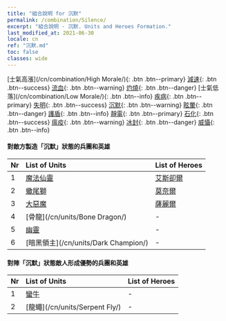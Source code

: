 ```yaml
---
title: "組合說明 for 沉默"
permalink: /combination/Silence/
excerpt: "組合說明 - 沉默. Units and Heroes Formation."
last_modified_at: 2021-06-30
locale: cn
ref: "沉默.md"
toc: false
classes: wide
---
```


  [士氣高漲](/cn/combination/High Morale/){: .btn .btn--primary} [減速](/cn/combination/Slow/){: .btn .btn--success} [流血](/cn/combination/Bleeding/){: .btn .btn--warning} [灼燒](/cn/combination/Burning/){: .btn .btn--danger} [士氣低落](/cn/combination/Low Morale/){: .btn .btn--info} [疾病](/cn/combination/Disease/){: .btn .btn--primary} [失明](/cn/combination/Blind/){: .btn .btn--success} [沉默](/cn/combination/Silence/){: .btn .btn--warning} [眩暈](/cn/combination/Stun/){: .btn .btn--danger} [護盾](/cn/combination/Shield/){: .btn .btn--info} [靜電](/cn/combination/Static/){: .btn .btn--primary} [石化](/cn/combination/Petrify/){: .btn .btn--success} [瘟疫](/cn/combination/Plague/){: .btn .btn--warning} [冰封](/cn/combination/Freeze/){: .btn .btn--danger} [威懾](/cn/combination/Deterrence/){: .btn .btn--info} 


#### 對敵方製造「沉默」狀態的兵團和英雄

  | Nr |  List of Units  | List of Heroes | 
  |:---|:----------------|:---------------| 
  | 1 | [魔法仙靈](/cn/units/Sprite/) | [艾斯卻爾](/cn/heroes/Astral/) |
  | 2 | [蠍尾獅](/cn/units/Manticore/) | [莫奈爾](/cn/heroes/Monere/) |
  | 3 | [大惡魔](/cn/units/Devil/) | [薩麗爾](/cn/heroes/Ciele/) |
  | 4 | [骨龍](/cn/units/Bone Dragon/) | - |
  | 5 | [幽靈](/cn/units/Wight/) | - |
  | 6 | [暗黑領主](/cn/units/Dark Champion/) | - |


#### 對陣「沉默」狀態敵人形成優勢的兵團和英雄

  | Nr |  List of Units  | List of Heroes | 
  |:---|:----------------|:---------------| 
  | 1 | [蠻牛](/cn/units/Gorgon/) | - |
  | 2 | [龍蠅](/cn/units/Serpent Fly/) | - |
